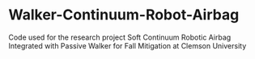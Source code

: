 # Walker-Continuum-Robot-Airbag
Code used for the research project Soft Continuum Robotic Airbag Integrated with Passive Walker for Fall Mitigation at Clemson University
